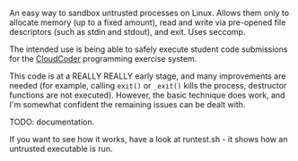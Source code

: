 An easy way to sandbox untrusted processes on Linux.
Allows them only to allocate memory (up to a fixed amount),
read and write via pre-opened file descriptors (such as stdin
and stdout), and exit.  Uses seccomp.

The intended use is being able to safely execute student
code submissions for the [CloudCoder](http://cloudcoder.org)
programming exercise system.

This code is at a REALLY REALLY early stage, and many improvements
are needed (for example, calling `exit()` or `_exit()` kills the
process, destructor functions are not executed).  However, the basic
technique does work, and I'm somewhat confident the remaining issues
can be dealt with.

TODO: documentation.

If you want to see how it works, have a look at runtest.sh -
it shows how an untrusted executable is run.
